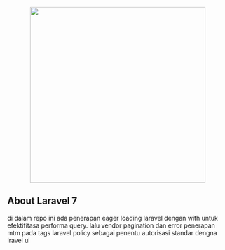 <p align="center"><img src="https://res.cloudinary.com/dtfbvvkyp/image/upload/v1566331377/laravel-logolockup-cmyk-red.svg" width="400"></p>

## About Laravel 7

di dalam repo ini ada penerapan eager loading laravel dengan with untuk efektifitasa performa query.
lalu vendor pagination dan error
penerapan mtm pada tags 
laravel policy sebagai penentu
autorisasi standar dengna lravel ui
